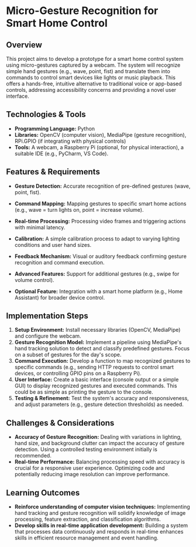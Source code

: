 # Micro-Gesture Recognition for Smart Home Control

## Overview
This project aims to develop a prototype for a smart home control system using micro-gestures captured by a webcam.  The system will recognize simple hand gestures (e.g., wave, point, fist) and translate them into commands to control smart devices like lights or music playback. This offers a hands-free, intuitive alternative to traditional voice or app-based controls, addressing accessibility concerns and providing a novel user interface.

## Technologies & Tools
* **Programming Language:** Python
* **Libraries:** OpenCV (computer vision), MediaPipe (gesture recognition), RPi.GPIO (if integrating with physical controls)
* **Tools:**  A webcam, a Raspberry Pi (optional, for physical interaction), a suitable IDE (e.g., PyCharm, VS Code).

## Features & Requirements
- **Gesture Detection:**  Accurate recognition of pre-defined gestures (wave, point, fist).
- **Command Mapping:**  Mapping gestures to specific smart home actions (e.g., wave = turn lights on, point = increase volume).
- **Real-time Processing:**  Processing video frames and triggering actions with minimal latency.
- **Calibration:**  A simple calibration process to adapt to varying lighting conditions and user hand sizes.
- **Feedback Mechanism:**  Visual or auditory feedback confirming gesture recognition and command execution.

- **Advanced Features:**  Support for additional gestures (e.g., swipe for volume control).
- **Optional Feature:** Integration with a smart home platform (e.g., Home Assistant) for broader device control.

## Implementation Steps
1. **Setup Environment:** Install necessary libraries (OpenCV, MediaPipe) and configure the webcam.
2. **Gesture Recognition Model:** Implement a pipeline using MediaPipe's hand tracking solution to detect and classify predefined gestures.  Focus on a subset of gestures for the day's scope.
3. **Command Execution:** Develop a function to map recognized gestures to specific commands (e.g., sending HTTP requests to control smart devices, or controlling GPIO pins on a Raspberry Pi).
4. **User Interface:** Create a basic interface (console output or a simple GUI) to display recognized gestures and executed commands.  This could be as simple as printing the gesture to the console.
5. **Testing & Refinement:** Test the system's accuracy and responsiveness, and adjust parameters (e.g., gesture detection thresholds) as needed.

## Challenges & Considerations
- **Accuracy of Gesture Recognition:**  Dealing with variations in lighting, hand size, and background clutter can impact the accuracy of gesture detection. Using a controlled testing environment initially is recommended.
- **Real-time Performance:** Balancing processing speed with accuracy is crucial for a responsive user experience. Optimizing code and potentially reducing image resolution can improve performance.

## Learning Outcomes
- **Reinforce understanding of computer vision techniques:** Implementing hand tracking and gesture recognition will solidify knowledge of image processing, feature extraction, and classification algorithms.
- **Develop skills in real-time application development:**  Building a system that processes data continuously and responds in real-time enhances skills in efficient resource management and event handling.

